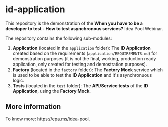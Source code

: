 # id-application

This repository is the demonstration of the **When you have to be a developer to test - How to test asynchronous services?** Idea Pool Webinar.

The repository contains the following sub-modules:

1. **Application** (located in the `application` folder): The **ID Application** created based on the requirements (`application/REQUIREMENTS.md`) for demonstration purposes (it is not the final, working, production ready application, only created for testing and demostration purposes).
1. **Factory** (located in the `factory` folder): The **Factory Mock** service which is used to be able to test the **ID Application** and it's asynchronuous logic.
1. **Tests** (located in the `test` folder): The **API/Service tests** of the **ID Application**, using the **Factory Mock**.

## More information

To know more: https://epa.ms/idea-pool.